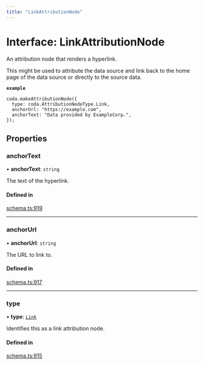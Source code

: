 ```yaml
---
title: "LinkAttributionNode"
---
```

# Interface: LinkAttributionNode

An attribution node that renders a hyperlink.

This might be used to attribute the data source and link back to the home page
of the data source or directly to the source data.

**`example`**
```
coda.makeAttributionNode({
  type: coda.AttributionNodeType.Link,
  anchorUrl: "https://example.com",
  anchorText: "Data provided by ExampleCorp.",
});
```

## Properties

### anchorText

• **anchorText**: `string`

The text of the hyperlink.

#### Defined in

[schema.ts:919](https://github.com/coda/packs-sdk/blob/main/schema.ts#L919)

___

### anchorUrl

• **anchorUrl**: `string`

The URL to link to.

#### Defined in

[schema.ts:917](https://github.com/coda/packs-sdk/blob/main/schema.ts#L917)

___

### type

• **type**: [`Link`](../enums/AttributionNodeType.md#link)

Identifies this as a link attribution node.

#### Defined in

[schema.ts:915](https://github.com/coda/packs-sdk/blob/main/schema.ts#L915)
